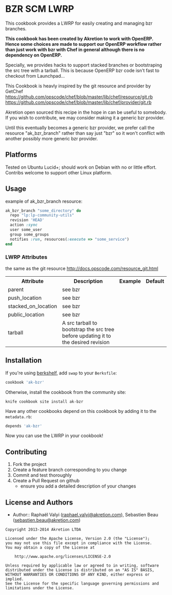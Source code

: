 BZR SCM LWRP
============

This cookbook provides a LWRP for easily creating and managing bzr branches.

**This cookbook has been created by Akretion to work with OpenERP. Hence
some choices are made to support our OpenERP workflow rather than just
work with bzr with Chef in general although there is no dependency
on OpenERP.**

Specially, we provides hacks to support stacked branches or bootstraping
the src tree with a tarball. This is because OpenERP bzr code isn't
fast to checkout from Launchpad...

This Cookbook is heavly inspired by the git resource and provider by GetChef
https://github.com/opscode/chef/blob/master/lib/chef/resource/git.rb
https://github.com/opscode/chef/blob/master/lib/chef/provider/git.rb

Akretion open sourced this recipe in the hope in can be useful to somebody.
If you wish to contribute, we may consider making it a generic bzr provider.

Until this eventually becomes a generic bzr provider, we prefer call the
resource "ak_bzr_branch" rather than say just "bzr" so it won't conflict
with another possibly more generic bzr provider.

Platforms
---------

Tested on Ubuntu Lucid+; should work on Debian with no or little effort.
Contribs welcome to support other Linux platform.

Usage
-----

example of ak_bzr_branch resource:

```ruby
ak_bzr_branch "some_directory" do
  repo "lp:lp-community-utils"
  revision 'HEAD'
  action :sync
  user some_user
  group some_groups
  notifies :run, resources(:execute => "some_service")
end
```

### LWRP Attributes

the same as the git resource http://docs.opscode.com/resource_git.html

<table>
  <tr>
    <th>Attribute</th>
    <th>Description</th>
    <th>Example</th>
    <th>Default</th>
  </tr>
  <tr>
    <td>parent</td>
    <td>see bzr</td>
    <td></td>
    <td></td>
  </tr>
  <tr>
    <td>push_location</td>
    <td>see bzr</td>
    <td></td>
    <td></td>
  </tr>
  <tr>
    <td>stacked_on_location</td>
    <td>see bzr</td>
    <td></td>
    <td></td>
  </tr>
  <tr>
    <td>public_location</td>
    <td>see bzr</td>
    <td></td>
    <td></td>
  </tr>
  <tr>
    <td>tarball</td>
    <td>A src tarball to bootstrap the src tree before updating it to the desired revision</td>
    <td></td>
    <td></td>
  </tr>
  </tr>
</table>


Installation
------------
If you're using [berkshelf](https://github.com/RiotGames/berkshelf), add `swap` to your `Berksfile`:

```ruby
cookbook 'ak-bzr'
```

Otherwise, install the cookbook from the community site:

    knife cookbook site install ak-bzr

Have any other cookbooks depend on this cookbook by adding it to the `metadata.rb`:

```ruby
depends 'ak-bzr'
```

Now you can use the LWRP in your cookbook!


Contributing
------------
1. Fork the project
2. Create a feature branch corresponding to you change
3. Commit and test thoroughly
4. Create a Pull Request on github
    - ensure you add a detailed description of your changes


License and Authors
-------------------
- Author:: Raphaël Valyi (raphael.valyi@akretion.com), Sebastien Beau (sebastien.beau@akretion.com)

```text
Copyright 2013-2014 Akretion LTDA

Licensed under the Apache License, Version 2.0 (the "License");
you may not use this file except in compliance with the License.
You may obtain a copy of the License at

    http://www.apache.org/licenses/LICENSE-2.0

Unless required by applicable law or agreed to in writing, software
distributed under the License is distributed on an "AS IS" BASIS,
WITHOUT WARRANTIES OR CONDITIONS OF ANY KIND, either express or implied.
See the License for the specific language governing permissions and
limitations under the License.
```
